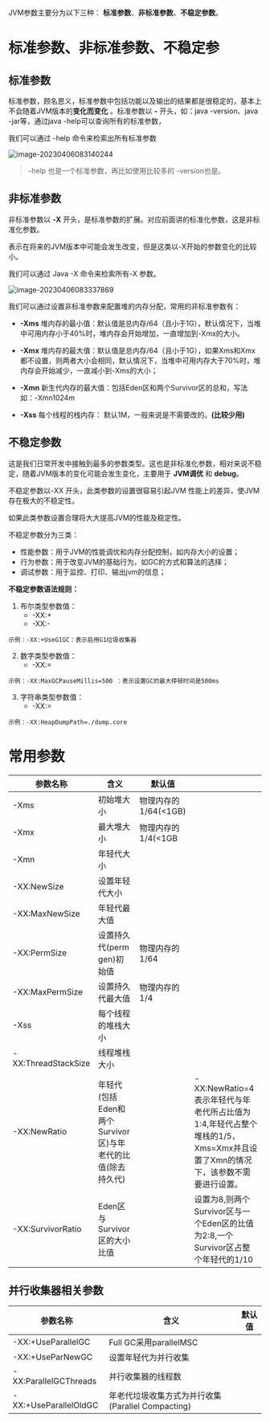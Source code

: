 JVM参数主要分为以下三种： **标准参数**、**非标准参数**、**不稳定参数**。

# 标准参数、非标准参数、不稳定参



## 标准参数

标准参数，顾名思义，标准参数中包括功能以及输出的结果都是很稳定的，基本上 不会随着JVM版本的**变化而变化** 。标准参数以 **-** 开头，如：java -version、java -jar等，通过java -help可以查询所有的标准参数，

我们可以通过 -help 命令来检索出所有标准参数

![image-20230406083140244](https://notes-img2022.oss-cn-shenzhen.aliyuncs.com/img/image-20230406083140244.png)



> -help 也是一个标准参数，再比如使用比较多的 -version也是。



## 非标准参数

非标准参数以 **-X** 开头，是标准参数的扩展。对应前面讲的标准化参数，这是非标准化参数。

表示在将来的JVM版本中可能会发生改变，但是这类以-X开始的参数变化的比较小。

我们可以通过 Java -X 命令来检索所有-X 参数。

![image-20230406083337869](https://notes-img2022.oss-cn-shenzhen.aliyuncs.com/img/image-20230406083337869.png)



我们可以通过设置非标准参数来配置堆的内存分配，常用的非标准参数有：



- **-Xms** 堆内存的最小值：默认值是总内存/64（且小于1G），默认情况下，当堆中可用内存小于40%时，堆内存会开始增加，一直增加到-Xmx的大小。

- **-Xmx** 堆内存的最大值：默认值是总内存/64（且小于1G），如果Xms和Xmx都不设置，则两者大小会相同，默认情况下，当堆中可用内存大于70%时，堆内存会开始减少，一直减小到-Xms的大小；

- **-Xmn** 新生代内存的最大值：包括Eden区和两个Survivor区的总和，写法如：-Xmn1024m

- **-Xss** 每个线程的栈内存： 默认1M，一般来说是不需要改的。**(比较少用)**



## 不稳定参数

这是我们日常开发中接触到最多的参数类型。这也是非标准化参数，相对来说不稳定，随着JVM版本的变化可能会发生变化，主要用于 **JVM调优** 和 **debug**。

不稳定参数以-XX 开头，此类参数的设置很容易引起JVM 性能上的差异，使JVM存在极大的不稳定性。

如果此类参数设置合理将大大提高JVM的性能及稳定性。

不稳定参数分为三类：

- 性能参数：用于JVM的性能调优和内存分配控制，如内存大小的设置；
- 行为参数：用于改变JVM的基础行为，如GC的方式和算法的选择；
- 调试参数：用于监控、打印、输出jvm的信息；

**不稳定参数语法规则：**

1. 布尔类型参数值：
   - -XX:+
   - -XX:-

```shell
示例：-XX:+UseG1GC：表示启用G1垃圾收集器
```

2. 数字类型参数值：
   - -XX:=

```
示例：-XX:MaxGCPauseMillis=500 ：表示设置GC的最大停顿时间是500ms
```



3. 字符串类型参数值：
   - -XX:=

```
示例：-XX:HeapDumpPath=./dump.core
```





# 常用参数

| 参数名称             | 含义                                                       | 默认值               |                                                              |
| -------------------- | ---------------------------------------------------------- | -------------------- | ------------------------------------------------------------ |
| \-Xms                | 初始堆大小                                                 | 物理内存的1/64(<1GB) |                                                              |
| \-Xmx                | 最大堆大小                                                 | 物理内存的1/4(<1GB   |                                                              |
| \-Xmn                | 年轻代大小                                                 |                      |                                                              |
| \-XX:NewSize         | 设置年轻代大小                                             |                      |                                                              |
| \-XX:MaxNewSize      | 年轻代最大值                                               |                      |                                                              |
| \-XX:PermSize        | 设置持久代(perm gen)初始值                                 | 物理内存的1/64       |                                                              |
| \-XX:MaxPermSize     | 设置持久代最大值                                           | 物理内存的1/4        |                                                              |
| \-Xss                | 每个线程的堆栈大小                                         |                      |                                                              |
| \-XX:ThreadStackSize | 线程堆栈大小                                               |                      |                                                              |
| \-XX:NewRatio        | 年轻代(包括Eden和两个Survivor区)与年老代的比值(除去持久代) |                      | \-XX:NewRatio=4表示年轻代与年老代所占比值为1:4,年轻代占整个堆栈的1/5，Xms=Xmx并且设置了Xmn的情况下，该参数不需要进行设置。 |
| \-XX:SurvivorRatio   | Eden区与Survivor区的大小比值                               |                      | 设置为8,则两个Survivor区与一个Eden区的比值为2:8,一个Survivor区占整个年轻代的1/10 |



## 并行收集器相关参数

| 参数名称               | 含义                                              | 默认值 |
| ---------------------- | ------------------------------------------------- | ------ |
| \-XX:+UseParallelGC    | Full GC采用parallelMSC                            |        |
| \-XX:+UseParNewGC      | 设置年轻代为并行收集                              |        |
| \-XX:ParallelGCThreads | 并行收集器的线程数                                |        |
| \-XX:+UseParallelOldGC | 年老代垃圾收集方式为并行收集(Parallel Compacting) |        |

